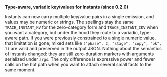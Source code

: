 **Type-aware, variadic key/values for Instants (since 0.2.0)**

Instants can now carry multiple key/value pairs in a single emission, and values may be numeric or strings. The spellings stay the same `TRACE_INSTANT_KV` for the zero-category form and `TRACE_INSTANT_CKV` when you want a category, but under the hood they route to a variadic, type-aware path. If you were previously constrained to a single numeric value, that limitation is gone; mixed sets like `("phase", 2, "stage", "copy", "ok", 1)` are valid and preserved in the output JSON. Nothing about the semantics of instants changed: they are still zero-duration markers with arguments serialized under `args`. The only difference is expressive power and fewer calls on the hot path when you want to attach several small facts to the same moment.
